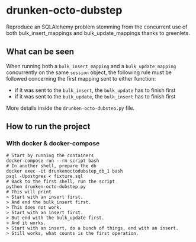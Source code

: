 # drunken-octo-dubstep
Reproduce an SQLAlchemy problem stemming from the concurrent use of both bulk_insert_mappings and bulk_update_mappings thanks to greenlets.

## What can be seen
When running both a `bulk_insert_mapping` and a `bulk_update_mapping` concurrently on the same `session` object, the following rule must be followed concerning the first mapping sent to either function:
* if it was sent to the `bulk_insert`, the `bulk_update` has to finish first
* if it was sent to the `bulk_update`, the `bulk_insert` has to finish first

More details inside the `drunken-octo-dubsteo.py` file.

## How to run the project
### With docker & docker-compose
```
# Start by running the containers
docker-compose run --rm script bash
# In another shell, prepare the db
docker exec -it drunkenoctodubstep_db_1 bash
psql -Upostgres < fixture.sql
# Back to the first shell, run the script
python drunken-octo-dubstep.py
# This will print
> Start with an insert first.
> And end the bulk_insert first.
> This does not work.
> Start with an insert first.
> But end with the bulk_update first.
> And it works.
> Start with an insert, do a bunch of things, end with an insert.
> Still works, what counts is the first operation.
```
